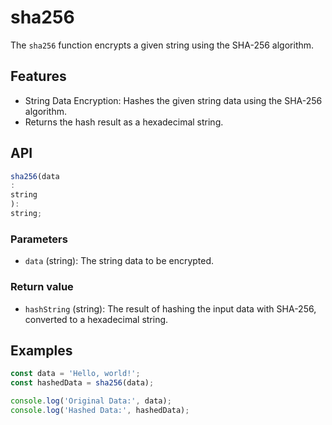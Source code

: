 # sha256

The `sha256` function encrypts a given string using the SHA-256 algorithm.

## Features

- String Data Encryption: Hashes the given string data using the SHA-256 algorithm.
- Returns the hash result as a hexadecimal string.

## API

```ts
sha256(data
:
string
):
string;
```

### Parameters

- `data` (string): The string data to be encrypted.

### Return value

- `hashString` (string): The result of hashing the input data with SHA-256, converted to a hexadecimal string.

## Examples

```ts
const data = 'Hello, world!';
const hashedData = sha256(data);

console.log('Original Data:', data);
console.log('Hashed Data:', hashedData);
```
